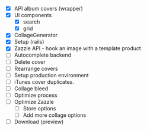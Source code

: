 - [x] API album covers (wrapper)
- [x] UI components
  - [x] search
  - [x] grid
- [x] CollageGenerator
- [x] Setup (rails)
- [x] Zazzle API - hook an image with a template product
- [ ] Autocomplete backend
- [ ] Delete cover
- [ ] Rearrange covers
- [ ] Setup production environment
- [ ] iTunes cover duplicates.
- [ ] Collage bleed
- [ ] Optimize process
- [ ] Optimize Zazzle
  - [ ] Store options
  - [ ] Add more collage options
- [ ] Download (preview)
